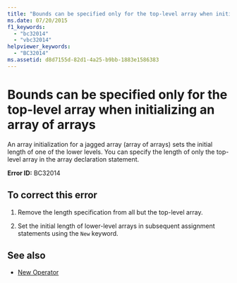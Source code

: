 ```yaml
---
title: "Bounds can be specified only for the top-level array when initializing an array of arrays"
ms.date: 07/20/2015
f1_keywords: 
  - "bc32014"
  - "vbc32014"
helpviewer_keywords: 
  - "BC32014"
ms.assetid: d8d7155d-82d1-4a25-b9bb-1883e1586383
---
```

# Bounds can be specified only for the top-level array when initializing an array of arrays
An array initialization for a jagged array (array of arrays) sets the initial length of one of the lower levels. You can specify the length of only the top-level array in the array declaration statement.  
  
 **Error ID:** BC32014  
  
## To correct this error  
  
1. Remove the length specification from all but the top-level array.  
  
2. Set the initial length of lower-level arrays in subsequent assignment statements using the `New` keyword.  
  
## See also

- [New Operator](../language-reference/operators/new-operator.md)
